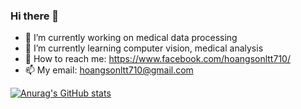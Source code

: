 ### Hi there 👋
- 🔭 I’m currently working on medical data processing
- 🌱 I’m currently learning computer vision, medical analysis
- 💬 How to reach me: https://www.facebook.com/hoangsonltt710/
- 📫 My email: hoangsonltt710@gmail.com


[![Anurag's GitHub stats](https://github-readme-stats.vercel.app/api?username=HoangSon)](https://github.com/hoangson710/github-readme-stats)

<!--
**HoangSon710/HoangSon710** is a ✨ _special_ ✨ repository because its `README.md` (this file) appears on your GitHub profile.

Here are some ideas to get you started:


-->
